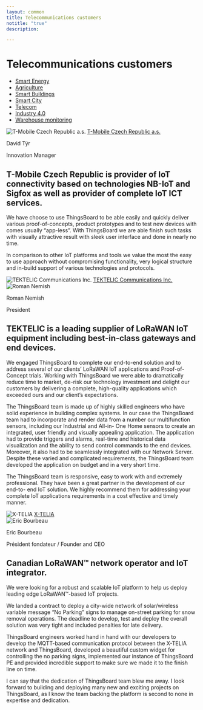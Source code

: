 ```yaml
---
layout: common
title: Telecommunications customers
notitle: "true"
description:

---
```


<h1 class="mainTitle telecom">Telecommunications customers</h1>

<nav class="customers-nav">
    <ul>
        <li>
            <a href="/industries/smart-energy/">Smart Energy</a>
        </li>
        <li>
            <a href="/industries/agriculture/">Agriculture</a>
        </li>
        <li>
            <a href="/industries/smart-buildings/">Smart Buildings</a>
        </li>
        <li>
            <a href="/industries/smart-city/">Smart City</a>
        </li>
        <li>
            <a href="/industries/telecom/" class="active">Telecom</a>
        </li>
        <li>
            <a href="/industries/industry40/">Industry 4.0</a>
        </li>
        <li>
            <a href="/industries/warehouse-monitoring/">Warehouse monitoring</a>
        </li>
    </ul>
</nav>

<div class="customer-block">
    <div class="customer-company">
        <img class="customer-logo" src="/images/customers/tmobile.png" alt="T-Mobile Czech Republic a.s.">
        <a class="outlink" href="https://t-mobile.cz/"> T-Mobile Czech Republic a.s. </a>
    </div>
    <div class="customer-content">
        <div class="person-container">
            <div class="person-title">
                <p class="person-name"> David Týr </p>
                <p class="person-position"> Innovation Manager </p>
            </div>
        </div>
        <h2>
            T-Mobile Czech Republic is provider of IoT connectivity based on technologies NB-IoT and Sigfox as well as provider of complete IoT ICT services.
        </h2>
        <p>
            We have choose to use ThingsBoard to be able easily and quickly deliver various proof-of-concepts, product prototypes and to test new devices with comes usually “app-less”. With ThingsBoard we are able finish such tasks with visually attractive result with sleek user interface and done in nearly no time.
        </p>
        <p>
            In comparison to other IoT platforms and tools we value the most the easy to use approach without compromising functionality, very logical structure and in-build support of various technologies and protocols.
        </p>
    </div>
</div>

<div class="customer-block">
    <div class="customer-company">
        <img class="customer-logo" src="/images/customers/tektelic.png" alt="TEKTELIC Communications Inc.">
        <a class="outlink" href="https://tektelic.com/"> TEKTELIC Communications Inc. </a>
    </div>
    <div class="customer-content">
        <div class="person-container">
            <img class="person-logo" src="/images/customers/tektelic-person.png" alt="Roman Nemish">
            <div class="person-title">
                <p class="person-name"> Roman Nemish </p>
                <p class="person-position"> President </p>
            </div>
        </div>
        <h2>
            TEKTELIC is a leading supplier of LoRaWAN IoT equipment including best-in-class gateways and end devices.
        </h2>
        <p>
            We engaged ThingsBoard to complete our end-to-end solution and to address several of our clients’ LoRaWAN IoT applications and Proof-of-Concept trials. Working with ThingsBoard we were able to dramatically reduce time to market, de-risk our technology investment and delight our customers by delivering a complete, high-quality applications which exceeded ours and our client’s expectations.
        </p>
        <p>
            The ThingsBoard team is made up of highly skilled engineers who have solid experience in building complex systems. In our case the ThingsBoard team had to incorporate and render data from a number our multifunction sensors, including our Industrial and All-in- One Home sensors to create an integrated, user friendly and visually appealing application. The application had to provide triggers and alarms, real-time and historical data visualization and the ability to send control commands to the end devices. Moreover, it also had to be seamlessly integrated with our Network Server. Despite these varied and complicated requirements, the ThingsBoard team developed the application on budget and in a very short time.
        </p>
        <p>
            The ThingsBoard team is responsive, easy to work with and extremely professional. They have been a great partner in the development of our end-to- end IoT solution. We highly recommend them for addressing your complete IoT applications requirements in a cost effective and timely manner.
        </p>
    </div>
</div>

<div class="customer-block">
    <div class="customer-company">
        <img class="customer-logo" src="/images/customers/x-telia.png" alt="X-TELIA">
        <a class="outlink" href="https://en.x-telia.com/"> X-TELIA </a>
    </div>
    <div class="customer-content">
        <div class="person-container">
            <img class="person-logo" src="/images/customers/x-telia-person.jpg" alt="Eric Bourbeau">
            <div class="person-title">
                <p class="person-name"> Eric Bourbeau </p>
                <p class="person-position"> Président fondateur / Founder and CEO </p>
            </div>
        </div>
        <h2>
            Canadian LoRaWAN™ network operator and IoT integrator.
        </h2>
        <p>
            We were looking for a robust and scalable IoT platform to help us deploy leading edge LoRaWAN™-based IoT projects.
        </p>
        <p>
            We landed a contract to deploy a city-wide network of solar/wireless variable message “No Parking” signs to manage on-street parking for snow removal operations. The deadline to develop, test and deploy the overall solution was very tight and included penalties for late delivery.
        </p>
        <p>
            ThingsBoard engineers worked hand in hand with our developers to develop the MQTT-based communication protocol between the X-TELIA network and ThingsBoard, developed a beautiful custom widget for controlling the no parking signs, implemented our instance of ThingsBoard PE and provided incredible support to make sure we made it to the finish line on time.
        </p>
        <p>
            I can say that the dedication of ThingsBoard team blew me away. I look forward to building and deploying many new and exciting projects on ThingsBoard, as I know the team backing the platform is second to none in expertise and dedication.
        </p>
    </div>
</div>
